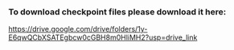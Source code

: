 ### To download checkpoint files please download it here: 

https://drive.google.com/drive/folders/1y-E6qwQCbXSATEgbcw0cGBH8m0HliMH2?usp=drive_link
